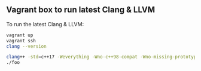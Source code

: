 ## Vagrant box to run latest Clang & LLVM

To run the latest Clang & LLVM:

```sh
vagrant up
vagrant ssh
clang --version

clang++ -std=c++17 -Weverything -Wno-c++98-compat -Wno-missing-prototypes -o foo foo.cpp
./foo
```
